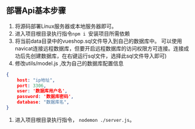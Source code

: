 ## 部署Api基本步骤
1. 将源码部署Linux服务器或本地服务器即可。
1. 进入项目根目录执行指令`npm i `安装项目所需依赖
1. 将当前data目录中的vueshop.sql文件导入到自己的数据库中。 可以使用navicat连接远程数据库，但要开启远程数据库的访问权限方可连接。连接成功后先创建数据库，在右键运行sql文件，选择此sql文件导入即可)
1. 修改utils/model.js ,改为自己的数据库配置信息
```json
{
    host: "ip地址",
    port: 3306,
    user: '数据库用户名',
    password: '数据库密码',
    database: "数据库名",
}
```
1. 进入项目根目录执行指令，  `nodemon ./server.js`。
